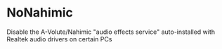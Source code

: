 # NoNahimic
Disable the A-Volute/Nahimic "audio effects service" auto-installed with Realtek audio drivers on certain PCs
